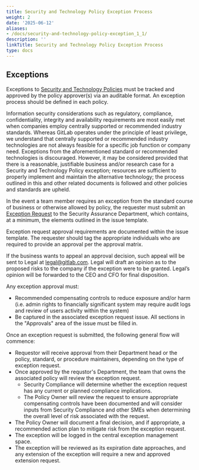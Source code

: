 ```yaml
---
title: Security and Technology Policy Exception Process
weight: 2
date: '2025-06-12'
aliases:
- /docs/security-and-technology-policy-exception_1_1/
description: ''
linkTitle: Security and Technology Policy Exception Process
type: docs
---
```


## Exceptions

Exceptions to [Security and Technology Policies](/handbook/security/security-and-technology-policies/security-and-technology-policies-management/) must be tracked and approved by the policy approver(s) via an auditable format. An exception process should be defined in each policy.

Information security considerations such as regulatory, compliance, confidentiality, integrity and availability requirements are most easily met when companies employ centrally supported or recommended industry standards. Whereas GitLab operates under the principle of least privilege, we understand that centrally supported or recommended industry technologies are not always feasible for a specific job function or company need. Exceptions from the aforementioned standard or recommended technologies is discouraged. However, it may be considered provided that there is a reasonable, justifiable business and/or research case for a Security and Technology Policy exception; resources are sufficient to properly implement and maintain the alternative technology; the process outlined in this and other related documents is followed and other policies and standards are upheld.

In the event a team member requires an exception from the standard course of business or otherwise allowed by policy, the requester must submit an [Exception Request](https://gitlab.com/gitlab-com/gl-security/security-assurance/sec-compliance/exceptions/issues/new?issuable_template=exception_request) to the Security Assurance Department, which contains, at a minimum, the elements outlined in the issue template.

Exception request approval requirements are documented within the issue template. The requester should tag the appropriate individuals who are required to provide an approval per the approval matrix.

If the business wants to appeal an approval decision, such appeal will be sent to Legal at legal@gitlab.com. Legal will draft an opinion as to the proposed risks to the company if the exception were to be granted. Legal’s opinion will be forwarded to the CEO and CFO for final disposition.

Any exception approval must:

- Recommended compensating controls to reduce exposure and/or harm (i.e. admin rights to financially significant system may require audit logs and review of users activity within the system)
- Be captured in the associated exception request issue. All sections in the "Approvals" area of the issue must be filled in.

Once an exception request is submitted, the following general flow will commence:

- Requestor will receive approval from their Department head or the policy, standard, or procedure maintainers, depending on the type of exception request.
- Once approved by the requstor's Department, the team that owns the associated policy will review the exception request.
  - Security Compliance will determine whether the exception request has any current or planned compliance implications.
  - The Policy Owner will review the request to ensure appropriate compensating controls have been documented and will consider inputs from Security Compliance and other SMEs when determining the overall level of risk associated with the request.
- The Policy Owner will document a final decision, and if appropriate, a recommended action plan to mitigate risk from the exception request.
- The exception will be logged in the central exception management space.
- The exception will be reviewed as its expiration date approaches, and any extension of the exception will require a new and approved extension request.
